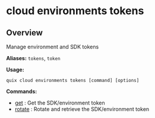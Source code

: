 # cloud environments tokens

## Overview

Manage environment and SDK tokens

**Aliases:** `tokens`, `token`

**Usage:**

```
quix cloud environments tokens [command] [options]
```

**Commands:**

- [get](get.md) : Get the SDK/environment token
- [rotate](rotate.md) : Rotate and retrieve the SDK/environment token

